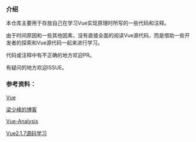 ### 介绍

本仓库主要用于存放自己在学习Vue实现原理时所写的一些代码和注释。

由于时间原因和一些其他因素，没有直接全面的阅读Vue源代码，而是借助一些开发者的探索和Vue源代码一起来进行学习。

代码或注释中有不正确的地方欢迎PR。

有疑问的地方欢迎ISSUE。

### 参考资料：

[Vue](https://github.com/vuejs/vue)

[梁少峰的博客](https://github.com/youngwind)

[Vue-Analysis](https://github.com/Ma63d/vue-analysis)

[Vue2.1.7源码学习](http://hcysun.me/2017/03/03/Vue%E6%BA%90%E7%A0%81%E5%AD%A6%E4%B9%A0/)